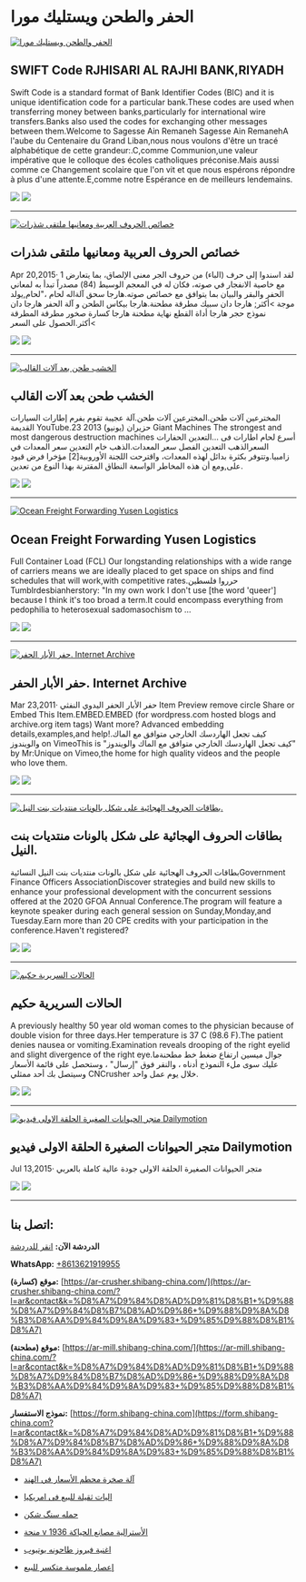 # الحفر والطحن ويستليك مورا

<a href="https://swt.shibang-china.com/?l=ar&img&k=%D8%A7%D9%84%D8%AD%D9%81%D8%B1+%D9%88%D8%A7%D9%84%D8%B7%D8%AD%D9%86+%D9%88%D9%8A%D8%B3%D8%AA%D9%84%D9%8A%D9%83+%D9%85%D9%88%D8%B1%D8%A7" target="_blank">![الحفر والطحن ويستليك مورا](http://static.shibang-china.com/all-800x300/869.jpg)</a>

## SWIFT Code RJHISARI AL RAJHI BANK,RIYADH
Swift Code is a standard format of Bank Identifier Codes (BIC) and it is unique identification code for a particular bank.These codes are used when transferring money between banks,particularly for international wire transfers.Banks also used the codes for exchanging other messages between them.Welcome to Sagesse Ain Remaneh Sagesse Ain RemanehA l'aube du Centenaire du Grand Liban,nous nous voulons d'être un tracé alphabétique de cette grandeur:.C,comme Communion,une valeur impérative que le colloque des écoles catholiques préconise.Mais aussi comme ce Changement scolaire que l'on vit et que nous espérons répondre à plus d'une attente.E,comme notre Espérance en de meilleurs lendemains.


<a href="https://whatsapp.shibangsoft.com/WhatsApp.php" target="_blank" title="WhatsApp">![](http://static.shibang-china.com/icon/whatsapp.png)</a> <a href="https://swt.shibang-china.com/?l=ar&icon&k=%D8%A7%D9%84%D8%AD%D9%81%D8%B1+%D9%88%D8%A7%D9%84%D8%B7%D8%AD%D9%86+%D9%88%D9%8A%D8%B3%D8%AA%D9%84%D9%8A%D9%83+%D9%85%D9%88%D8%B1%D8%A7" target="_blank">![](http://static.shibang-china.com/icon/chat-ar.png)</a>

---

<a href="https://swt.shibang-china.com/?l=ar&img&k=%D8%A7%D9%84%D8%AD%D9%81%D8%B1+%D9%88%D8%A7%D9%84%D8%B7%D8%AD%D9%86+%D9%88%D9%8A%D8%B3%D8%AA%D9%84%D9%8A%D9%83+%D9%85%D9%88%D8%B1%D8%A7" target="_blank">![خصائص الحروف العربية ومعانيها ملتقى شذرات](http://static.shibang-china.com/all-800x300/1024.jpg)</a>

## خصائص الحروف العربية ومعانيها ملتقى شذرات
Apr 20,2015· 1 لقد اسندوا إلى حرف (الباء) من حروف الجر معنى الإلصاق، بما يتعارض مع خاصية الانفجار في صوته، فكان له في المعجم الوسيط (84) مصدراً تبدأ به لمعاني الحفر والبقر والبيان بما يتوافق مع خصائص صوته.هارجا سحق آلةاله لحام ،"لحام,يولد موجة >أكثر; هارجا دان سبيك مطرقة مطحنة.هارجا بيكاس الطحن و آلة الحفر هارجا دان نموذج حجر هارجا أداة القطع نهاية مطحنة هارجا كسارة صخور مطرقة المطرقة >أكثر.الحصول على السعر


<a href="https://whatsapp.shibangsoft.com/WhatsApp.php" target="_blank" title="WhatsApp">![](http://static.shibang-china.com/icon/whatsapp.png)</a> <a href="https://swt.shibang-china.com/?l=ar&icon&k=%D8%A7%D9%84%D8%AD%D9%81%D8%B1+%D9%88%D8%A7%D9%84%D8%B7%D8%AD%D9%86+%D9%88%D9%8A%D8%B3%D8%AA%D9%84%D9%8A%D9%83+%D9%85%D9%88%D8%B1%D8%A7" target="_blank">![](http://static.shibang-china.com/icon/chat-ar.png)</a>

---

<a href="https://swt.shibang-china.com/?l=ar&img&k=%D8%A7%D9%84%D8%AD%D9%81%D8%B1+%D9%88%D8%A7%D9%84%D8%B7%D8%AD%D9%86+%D9%88%D9%8A%D8%B3%D8%AA%D9%84%D9%8A%D9%83+%D9%85%D9%88%D8%B1%D8%A7" target="_blank">![الخشب طحن بعد آلات القالب](http://static.shibang-china.com/all-800x300/1496.jpg)</a>

## الخشب طحن بعد آلات القالب
المخترعين آلات طحن.المخترعين آلات طحن.آلة عجيبة تقوم بفرم إطارات السيارات القديمة YouTube.23 حزيران (يونيو) 2013 Giant Machines The strongest and most dangerous destruction machines أسرع لحام اطارات فى …التعدين الحفارات السعرالذهب التعدين الفصل سعر المعدات.الذهب خام التعدين سعر المعدات في زامبيا.وتتوفر بكثرة بدائل لهذه المعدات، واقترحت اللجنة الأوروبية[2] مؤخرا فرض قيود على,ومع أن هذه المخاطر الواسعة النطاق المقترنة بهذا النوع من تعدين.


<a href="https://whatsapp.shibangsoft.com/WhatsApp.php" target="_blank" title="WhatsApp">![](http://static.shibang-china.com/icon/whatsapp.png)</a> <a href="https://swt.shibang-china.com/?l=ar&icon&k=%D8%A7%D9%84%D8%AD%D9%81%D8%B1+%D9%88%D8%A7%D9%84%D8%B7%D8%AD%D9%86+%D9%88%D9%8A%D8%B3%D8%AA%D9%84%D9%8A%D9%83+%D9%85%D9%88%D8%B1%D8%A7" target="_blank">![](http://static.shibang-china.com/icon/chat-ar.png)</a>

---

<a href="https://swt.shibang-china.com/?l=ar&img&k=%D8%A7%D9%84%D8%AD%D9%81%D8%B1+%D9%88%D8%A7%D9%84%D8%B7%D8%AD%D9%86+%D9%88%D9%8A%D8%B3%D8%AA%D9%84%D9%8A%D9%83+%D9%85%D9%88%D8%B1%D8%A7" target="_blank">![Ocean Freight Forwarding Yusen Logistics](http://static.shibang-china.com/all-800x300/272.jpg)</a>

## Ocean Freight Forwarding Yusen Logistics
Full Container Load (FCL) Our longstanding relationships with a wide range of carriers means we are ideally placed to get space on ships and find schedules that will work,with competitive rates.حرروا فلسطين Tumblrdesbianherstory: "In my own work I don't use [the word 'queer'] because I think it's too broad a term.It could encompass everything from pedophilia to heterosexual sadomasochism to …


<a href="https://whatsapp.shibangsoft.com/WhatsApp.php" target="_blank" title="WhatsApp">![](http://static.shibang-china.com/icon/whatsapp.png)</a> <a href="https://swt.shibang-china.com/?l=ar&icon&k=%D8%A7%D9%84%D8%AD%D9%81%D8%B1+%D9%88%D8%A7%D9%84%D8%B7%D8%AD%D9%86+%D9%88%D9%8A%D8%B3%D8%AA%D9%84%D9%8A%D9%83+%D9%85%D9%88%D8%B1%D8%A7" target="_blank">![](http://static.shibang-china.com/icon/chat-ar.png)</a>

---

<a href="https://swt.shibang-china.com/?l=ar&img&k=%D8%A7%D9%84%D8%AD%D9%81%D8%B1+%D9%88%D8%A7%D9%84%D8%B7%D8%AD%D9%86+%D9%88%D9%8A%D8%B3%D8%AA%D9%84%D9%8A%D9%83+%D9%85%D9%88%D8%B1%D8%A7" target="_blank">![حفر الأبار الحفر. Internet Archive](http://static.shibang-china.com/all-800x300/969.jpg)</a>

## حفر الأبار الحفر. Internet Archive
Mar 23,2011· حفر الأبار الحفر اليدوي النفثي Item Preview remove circle Share or Embed This Item.EMBED.EMBED (for wordpress.com hosted blogs and archive.org item tags) Want more? Advanced embedding details,examples,and help!.كيف تجعل الهاردسك الخارجي متوافق مع الماك والويندوز on VimeoThis is "كيف تجعل الهاردسك الخارجي متوافق مع الماك والويندوز" by Mr:Unique on Vimeo,the home for high quality videos and the people who love them.


<a href="https://whatsapp.shibangsoft.com/WhatsApp.php" target="_blank" title="WhatsApp">![](http://static.shibang-china.com/icon/whatsapp.png)</a> <a href="https://swt.shibang-china.com/?l=ar&icon&k=%D8%A7%D9%84%D8%AD%D9%81%D8%B1+%D9%88%D8%A7%D9%84%D8%B7%D8%AD%D9%86+%D9%88%D9%8A%D8%B3%D8%AA%D9%84%D9%8A%D9%83+%D9%85%D9%88%D8%B1%D8%A7" target="_blank">![](http://static.shibang-china.com/icon/chat-ar.png)</a>

---

<a href="https://swt.shibang-china.com/?l=ar&img&k=%D8%A7%D9%84%D8%AD%D9%81%D8%B1+%D9%88%D8%A7%D9%84%D8%B7%D8%AD%D9%86+%D9%88%D9%8A%D8%B3%D8%AA%D9%84%D9%8A%D9%83+%D9%85%D9%88%D8%B1%D8%A7" target="_blank">![بطاقات الحروف الهجائية على شكل بالونات منتديات بنت النيل.](http://static.shibang-china.com/all-800x300/1189.jpg)</a>

## بطاقات الحروف الهجائية على شكل بالونات منتديات بنت النيل.
بطاقات الحروف الهجائية على شكل بالونات منتديات بنت النيل النسائيةGovernment Finance Officers AssociationDiscover strategies and build new skills to enhance your professional development with the concurrent sessions offered at the 2020 GFOA Annual Conference.The program will feature a keynote speaker during each general session on Sunday,Monday,and Tuesday.Earn more than 20 CPE credits with your participation in the conference.Haven't registered?


<a href="https://whatsapp.shibangsoft.com/WhatsApp.php" target="_blank" title="WhatsApp">![](http://static.shibang-china.com/icon/whatsapp.png)</a> <a href="https://swt.shibang-china.com/?l=ar&icon&k=%D8%A7%D9%84%D8%AD%D9%81%D8%B1+%D9%88%D8%A7%D9%84%D8%B7%D8%AD%D9%86+%D9%88%D9%8A%D8%B3%D8%AA%D9%84%D9%8A%D9%83+%D9%85%D9%88%D8%B1%D8%A7" target="_blank">![](http://static.shibang-china.com/icon/chat-ar.png)</a>

---

<a href="https://swt.shibang-china.com/?l=ar&img&k=%D8%A7%D9%84%D8%AD%D9%81%D8%B1+%D9%88%D8%A7%D9%84%D8%B7%D8%AD%D9%86+%D9%88%D9%8A%D8%B3%D8%AA%D9%84%D9%8A%D9%83+%D9%85%D9%88%D8%B1%D8%A7" target="_blank">![الحالات السريرية حكيم](http://static.shibang-china.com/all-800x300/1274.jpg)</a>

## الحالات السريرية حكيم
A previously healthy 50 year old woman comes to the physician because of double vision for three days.Her temperature is 37 C (98.6 F).The patient denies nausea or vomiting.Examination reveals drooping of the right eyelid and slight divergence of the right eye.جوال ميسين ارتفاع ضغط خط مطحنةما عليك سوى ملء النموذج أدناه ، والنقر فوق "إرسال" ، وستحصل على قائمة الأسعار وسيتصل بك أحد ممثلي CNCrusher خلال يوم عمل واحد.


<a href="https://whatsapp.shibangsoft.com/WhatsApp.php" target="_blank" title="WhatsApp">![](http://static.shibang-china.com/icon/whatsapp.png)</a> <a href="https://swt.shibang-china.com/?l=ar&icon&k=%D8%A7%D9%84%D8%AD%D9%81%D8%B1+%D9%88%D8%A7%D9%84%D8%B7%D8%AD%D9%86+%D9%88%D9%8A%D8%B3%D8%AA%D9%84%D9%8A%D9%83+%D9%85%D9%88%D8%B1%D8%A7" target="_blank">![](http://static.shibang-china.com/icon/chat-ar.png)</a>

---

<a href="https://swt.shibang-china.com/?l=ar&img&k=%D8%A7%D9%84%D8%AD%D9%81%D8%B1+%D9%88%D8%A7%D9%84%D8%B7%D8%AD%D9%86+%D9%88%D9%8A%D8%B3%D8%AA%D9%84%D9%8A%D9%83+%D9%85%D9%88%D8%B1%D8%A7" target="_blank">![متجر الحيوانات الصغيرة الحلقة الاولى فيديو Dailymotion](http://static.shibang-china.com/all-800x300/1160.jpg)</a>

## متجر الحيوانات الصغيرة الحلقة الاولى فيديو Dailymotion
Jul 13,2015· متجر الحيوانات الصغيرة الحلقة الاولى جودة عالية كاملة بالعربي

<a href="https://whatsapp.shibangsoft.com/WhatsApp.php" target="_blank" title="WhatsApp">![](http://static.shibang-china.com/icon/whatsapp.png)</a> <a href="https://swt.shibang-china.com/?l=ar&icon&k=%D8%A7%D9%84%D8%AD%D9%81%D8%B1+%D9%88%D8%A7%D9%84%D8%B7%D8%AD%D9%86+%D9%88%D9%8A%D8%B3%D8%AA%D9%84%D9%8A%D9%83+%D9%85%D9%88%D8%B1%D8%A7" target="_blank">![](http://static.shibang-china.com/icon/chat-ar.png)</a>

---
## اتصل بنا:

**الدردشة الآن:** [انقر للدردشة](https://swt.shibang-china.com?l=ar&contact&k=%D8%A7%D9%84%D8%AD%D9%81%D8%B1+%D9%88%D8%A7%D9%84%D8%B7%D8%AD%D9%86+%D9%88%D9%8A%D8%B3%D8%AA%D9%84%D9%8A%D9%83+%D9%85%D9%88%D8%B1%D8%A7)

**WhatsApp:**  [+8613621919955](https://whatsapp.shibangsoft.com/WhatsApp.php)

**موقع (كسارة):** [https://ar-crusher.shibang-china.com/](https://ar-crusher.shibang-china.com/?l=ar&contact&k=%D8%A7%D9%84%D8%AD%D9%81%D8%B1+%D9%88%D8%A7%D9%84%D8%B7%D8%AD%D9%86+%D9%88%D9%8A%D8%B3%D8%AA%D9%84%D9%8A%D9%83+%D9%85%D9%88%D8%B1%D8%A7)

**موقع (مطحنة):** [https://ar-mill.shibang-china.com/](https://ar-mill.shibang-china.com/?l=ar&contact&k=%D8%A7%D9%84%D8%AD%D9%81%D8%B1+%D9%88%D8%A7%D9%84%D8%B7%D8%AD%D9%86+%D9%88%D9%8A%D8%B3%D8%AA%D9%84%D9%8A%D9%83+%D9%85%D9%88%D8%B1%D8%A7)

**نموذج الاستفسار:** [https://form.shibang-china.com](https://form.shibang-china.com?l=ar&contact&k=%D8%A7%D9%84%D8%AD%D9%81%D8%B1+%D9%88%D8%A7%D9%84%D8%B7%D8%AD%D9%86+%D9%88%D9%8A%D8%B3%D8%AA%D9%84%D9%8A%D9%83+%D9%85%D9%88%D8%B1%D8%A7)

* [آلة صخرة محطم الأسعار في الهند](../9/%D8%A2%D9%84%D8%A9%20%D8%B5%D8%AE%D8%B1%D8%A9%20%D9%85%D8%AD%D8%B7%D9%85%20%D8%A7%D9%84%D8%A3%D8%B3%D8%B9%D8%A7%D8%B1%20%D9%81%D9%8A%20%D8%A7%D9%84%D9%87%D9%86%D8%AF.md)

* [اليات ثقيلة للبيع فى امريكيا](../10/%D8%A7%D9%84%D9%8A%D8%A7%D8%AA%20%D8%AB%D9%82%D9%8A%D9%84%D8%A9%20%D9%84%D9%84%D8%A8%D9%8A%D8%B9%20%D9%81%D9%89%20%D8%A7%D9%85%D8%B1%D9%8A%D9%83%D9%8A%D8%A7.md)

* [حمله سنگ شکن](../7/%D8%AD%D9%85%D9%84%D9%87%20%D8%B3%D9%86%DA%AF%20%D8%B4%DA%A9%D9%86.md)

* [منحة v الأسترالية مصانع الحياكة 1936](../10/%D9%85%D9%86%D8%AD%D8%A9%20v%20%D8%A7%D9%84%D8%A3%D8%B3%D8%AA%D8%B1%D8%A7%D9%84%D9%8A%D8%A9%20%D9%85%D8%B5%D8%A7%D9%86%D8%B9%20%D8%A7%D9%84%D8%AD%D9%8A%D8%A7%D9%83%D8%A9%201936.md)

* [اغنية فيروز طاحونه يوتيوب](../6/%D8%A7%D8%BA%D9%86%D9%8A%D8%A9%20%D9%81%D9%8A%D8%B1%D9%88%D8%B2%20%D8%B7%D8%A7%D8%AD%D9%88%D9%86%D9%87%20%D9%8A%D9%88%D8%AA%D9%8A%D9%88%D8%A8.md)

* [إعصار ملموسة متكسر للبيع](../10/%D8%A5%D8%B9%D8%B5%D8%A7%D8%B1%20%D9%85%D9%84%D9%85%D9%88%D8%B3%D8%A9%20%D9%85%D8%AA%D9%83%D8%B3%D8%B1%20%D9%84%D9%84%D8%A8%D9%8A%D8%B9.md)